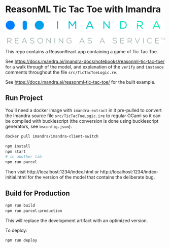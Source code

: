 # ReasonML Tic Tac Toe with Imandra

![Imandra](img/imandra_raas_logo.svg "Imandra")

This repo contains a ReasonReact app containing a game of Tic Tac Toe.

See https://docs.imandra.ai/imandra-docs/notebooks/reasonml-tic-tac-toe/ for a walk through of the model, and explanation of the `verify` and `instance` comments throughout the file `src/TicTacToeLogic.re`.

See https://docs.imandra.ai/reasonml-tic-tac-toe/ for the built example.

## Run Project

You'll need a docker image with `imandra-extract` in it pre-pulled to convert the Imandra source file `src/TicTacToeLogic.ire` to regular OCaml so it can be compiled with bucklescript (the conversion is done using bucklescript generators, see `bsconfig.json`):

```sh
docker pull imandra/imandra-client-switch
```

```sh
npm install
npm start
# in another tab
npm run parcel
```

Then visit http://localhost:1234/index.html or http://localhost:1234/index-initial.html for the version of the model that contains the deliberate bug.

## Build for Production

```sh
npm run build
npm run parcel:production
```

This will replace the development artifact with an optimized version.

To deploy:

```sh
npm run deploy
```
